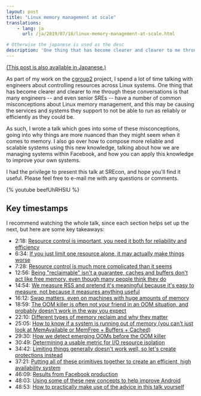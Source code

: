 ```yaml
---
layout: post
title: "Linux memory management at scale"
translations:
    - lang: ja
      url: /ja/2019/07/18/linux-memory-management-at-scale.html

# Otherwise the japanese is used as the desc
description: 'One thing that has become clearer and clearer to me through these conversations is that many engineers -- and even senior SREs -- have a number of common misconceptions about Linux memory management, and this may be causing the services and systems they support to not be able to run as reliably or efficiently as they could be.'
---
```


[(This post is also available in
Japanese.)](/ja/2019/07/18/linux-memory-management-at-scale.html)

As part of my work on the
[cgroup2](https://facebookmicrosites.github.io/cgroup2/) project, I spend a lot
of time talking with engineers about controlling resources across Linux
systems. One thing that has become clearer and clearer to me through these
conversations is that many engineers -- and even senior SREs -- have a number
of common misconceptions about Linux memory management, and this may be causing
the services and systems they support to not be able to run as reliably or
efficiently as they could be.

As such, I wrote a talk which goes into some of these misconceptions, going
into why things are more nuanced than they might seem when it comes to memory.
I also go over how to compose more reliable and scalable systems using this new
knowledge, talking about how we are managing systems within Facebook, and how
you can apply this knowledge to improve your own systems.

I had the privilege to present this talk at SREcon, and hope you'll find it
useful. Please feel free to e-mail me with any questions or comments.

{% youtube beefUhRH5lU %}

## Key timestamps

I recommend watching the whole talk, since each section helps set up the next, but here are some key takeaways:

- 2:18: [Resource control is important, you need it both for reliability and efficiency](https://youtu.be/beefUhRH5lU?t=138)
- 6:34: [If you just limit one resource alone, it may actually make things worse](https://youtu.be/beefUhRH5lU?t=395)
- 7:28: [Resource control is much more complicated than it seems](https://youtu.be/beefUhRH5lU?t=448)
- 12:56: [Being "reclaimable" isn't a guarantee, caches and buffers don't act like free memory, even though many people think they do](https://youtu.be/beefUhRH5lU?t=776)
- 14:54: [We measure RSS and pretend it's meaningful because it's easy to measure, not because it measures anything useful](https://youtu.be/beefUhRH5lU?t=894)
- 16:12: [Swap matters, even on machines with huge amounts of memory](https://youtu.be/beefUhRH5lU?t=972)
- 18:59: [The OOM killer is often not your friend in an OOM situation, and probably doesn't work in the way you expect](https://youtu.be/beefUhRH5lU?t=1139)
- 22:10: [Different types of memory reclaim and why they matter](https://youtu.be/beefUhRH5lU?t=1330)
- 25:05: [How to know if a system is running out of memory (you can't just look at MemAvailable or MemFree + Buffers + Cached)](https://youtu.be/beefUhRH5lU?t=1505)
- 29:30: [How we detect emerging OOMs before the OOM killer](https://youtu.be/beefUhRH5lU?t=1770)
- 30:49: [Determining a usable metric for I/O resource isolation](https://youtu.be/beefUhRH5lU?t=1849)
- 34:42: [Limiting things generally doesn't work well, so let's create protections instead](https://youtu.be/beefUhRH5lU?t=2082)
- 37:21: [Putting all of these primitives together to create an efficient, high availability system](https://youtu.be/beefUhRH5lU?t=2241)
- 46:09: [Results from Facebook production](https://youtu.be/beefUhRH5lU?t=2769)
- 48:03: [Using some of these new concepts to help improve Android](https://youtu.be/beefUhRH5lU?t=2883)
- 48:53: [How to practically make use of the advice in this talk yourself](https://youtu.be/beefUhRH5lU?t=2933)
